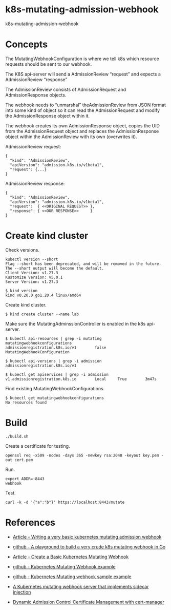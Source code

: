 # k8s-mutating-admission-webhook

k8s-mutating-admission-webhook

# Concepts

The MutatingWebhookConfiguration is where we tell k8s which resource requests should be sent to our webhook.

The K8S api-server will send a AdmissionReview “request” and expects a AdmissionReview “response”

The AdmissionReview consists of AdmissionRequest and AdmissionResponse objects.

The webhook needs to “unmarshal” theAdmissionReview from JSON format into some kind of object so it can read the AdmissionRequest and modify the AdmissionResponse object within it.

The webhook creates its own AdmissionResponse object, copies the UID from the AdmissionRequest object and replaces the AdmissionResponse object within the AdmissionReview with its own (overwrites it).

AdmissionReview request:

```
{
  "kind": "AdmissionReview",
  "apiVersion": "admission.k8s.io/v1beta1",
  "request": {...}
}
```

AdmissionReview response:

```
{
  "kind": "AdmissionReview",
  "apiVersion": "admission.k8s.io/v1beta1",
  "request":  { <<ORIGINAL REQUEST>> },
  "response": { <<OUR RESPONSE>>     }
}
```

# Create kind cluster

Check versions.

```
kubectl version --short
Flag --short has been deprecated, and will be removed in the future. The --short output will become the default.
Client Version: v1.27.3
Kustomize Version: v5.0.1
Server Version: v1.27.3
```

```
$ kind version
kind v0.20.0 go1.20.4 linux/amd64
```

Create kind cluster.

```
$ kind create cluster --name lab
```

Make sure the MutatingAdminssionController is enabled in the k8s api-server.

```
$ kubectl api-resources | grep -i mutating
mutatingwebhookconfigurations                  admissionregistration.k8s.io/v1        false        MutatingWebhookConfiguration

$ kubectl api-versions | grep -i admission
admissionregistration.k8s.io/v1

$ kubectl get apiservices | grep -i admission
v1.admissionregistration.k8s.io        Local     True        3m47s
```

Find existing MutatingWebhookConfigurations.

```
$ kubectl get mutatingwebhookconfigurations
No resources found
```

# Build

```
./build.sh
```

Create a certificate for testing.

```
openssl req -x509 -nodes -days 365 -newkey rsa:2048 -keyout key.pem -out cert.pem
```

Run.

```
export ADDR=:8443
webhook
```

Test.

```
curl -k -d '{"a":"b"}' https://localhost:8443/mutate
```

# References

* [Article - Writing a very basic kubernetes mutating admission webhook](https://medium.com/ovni/writing-a-very-basic-kubernetes-mutating-admission-webhook-398dbbcb63ec)
* [github - A playground to build a very crude k8s mutating webhook in Go](https://github.com/alex-leonhardt/k8s-mutate-webhook)

* [Article - Create a Basic Kubernetes Mutating Webhook](https://trstringer.com/kubernetes-mutating-webhook/)
* [github - Kubernetes Mutating Webhook example](https://github.com/trstringer/kubernetes-mutating-webhook)

* [github - Kubernetes Mutating webhook sample example](https://github.com/cloud-ark/sample-mutatingwebhook)

* [A Kubernetes mutating webhook server that implements sidecar injection](https://github.com/morvencao/kube-sidecar-injector)

* [Dynamic Admission Control Certificate Management with cert-manager](https://trstringer.com/admission-control-cert-manager/)
